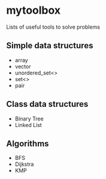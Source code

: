 # mytoolbox  
Lists of useful tools to solve problems

## Simple data structures
- array
- vector
- unordered_set<>
- set<>
- pair

## Class data structures
- Binary Tree
- Linked List

## Algorithms
- BFS
- Dijkstra
- KMP
